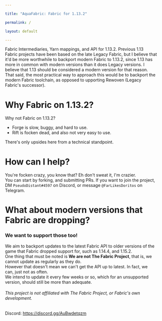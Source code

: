 ```yaml
---

title: "AquaFabric: Fabric for 1.13.2"

permalink: /

layout: default

---
```




Fabric Intermediaries, Yarn mappings, and API for 1.13.2.
Previous 1.13 Fabric projects have been based on the late Legacy Fabric, but I believe that it'd be more worthwhile to backport modern Fabric to 1.13.2, since 1.13 has more in common with modern versions than it does Legacy versions. I believe that 1.13 should be considered a modern version for that reason.  
That said, the most practical way to approach this would be to backport the modern Fabric toolchain, as opposed to upporting Rewoven (Legacy Fabric's successor).

# Why Fabric on 1.13.2?

Why not Fabric on 1.13.2? 
- Forge is slow, buggy, and hard to use. 
- Rift is focken dead, and also not very easy to use. 

There's only upsides here from a technical standpoint.

# How can I help?

You're focken crazy, you know that?
Eh don't sweat it, I'm crazier.  
You can start by forking, and submitting PRs. 
If you want to join the project, DM `PseudoDistant#4597` on Discord, or message `@FarLikesDoritos` on Telegram.

# What about modern versions that Fabric are dropping?

### We want to support those too! 
We aim to backport updates to the latest Fabric API to older versions of the game that Fabric dropped support for, such as 1.14.4, and 1.15.2.  
One thing that must be noted is **We are not The Fabric Project**, that is, we cannot update as regularly as they do.  
However that doesn't mean we can't get the API up to latest. In fact, we can, just not as often.  
We intend to update it every few weeks or so, which for an unsupported version, should still be more than adequate.  


###### This project is not affiliated with The Fabric Project, or Fabric's own development.

Discord: https://discord.gg/AuBwdetqzm

